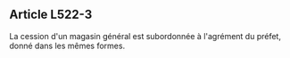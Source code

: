 Article L522-3
----
La cession d'un magasin général est subordonnée à l'agrément du préfet, donné
dans les mêmes formes.
